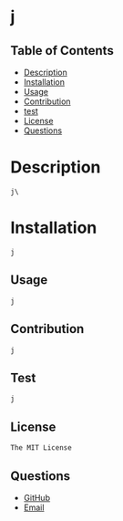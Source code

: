 
# j

## Table of Contents
- [Description](#description)
- [Installation](#installation)
- [Usage](#usage)
- [Contribution](#contribution)
- [test](#test)
- [License](#license)
- [Questions](#questions)

# Description
    j\

# Installation
    j

## Usage
    j

## Contribution
    j

## Test
    j

## License
    The MIT License

## Questions
- [GitHub](#https://github.com/lalu423)
- [Email](#jonathanlalu@gmail.com)
